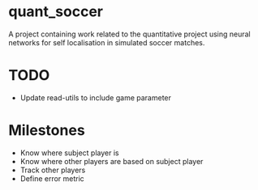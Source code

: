 
<!-- README.md is generated from README.Rmd. Please edit that file -->

# quant\_soccer

A project containing work related to the quantitative project using
neural networks for self localisation in simulated soccer matches.

# TODO

  - Update read-utils to include game parameter

# Milestones

  - Know where subject player is
  - Know where other players are based on subject player
  - Track other players
  - Define error metric
